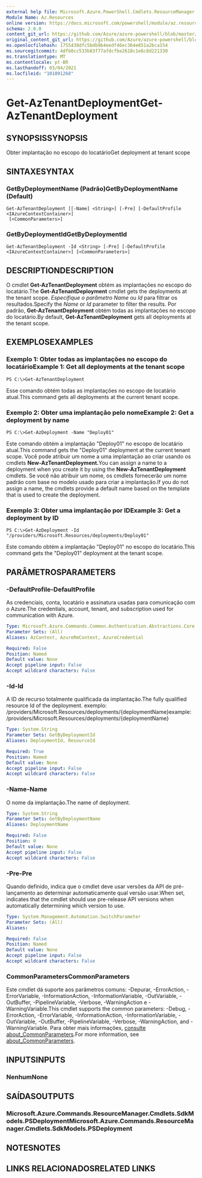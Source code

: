 ```yaml
---
external help file: Microsoft.Azure.PowerShell.Cmdlets.ResourceManager.dll-Help.xml
Module Name: Az.Resources
online version: https://docs.microsoft.com/powershell/module/az.resources/get-aztenantdeployment
schema: 2.0.0
content_git_url: https://github.com/Azure/azure-powershell/blob/master/src/Resources/Resources/help/Get-AzTenantDeployment.md
original_content_git_url: https://github.com/Azure/azure-powershell/blob/master/src/Resources/Resources/help/Get-AzTenantDeployment.md
ms.openlocfilehash: 1755438dfc5bdb9b4eedf46ec364e851a2bca154
ms.sourcegitcommit: 4dfb0cc533b83f77afdcfbe2618c1e6c8d221330
ms.translationtype: MT
ms.contentlocale: pt-BR
ms.lasthandoff: 03/04/2021
ms.locfileid: "101891268"
---
```

# <span data-ttu-id="77419-101">Get-AzTenantDeployment</span><span class="sxs-lookup"><span data-stu-id="77419-101">Get-AzTenantDeployment</span></span>

## <span data-ttu-id="77419-102">SYNOPSIS</span><span class="sxs-lookup"><span data-stu-id="77419-102">SYNOPSIS</span></span>
<span data-ttu-id="77419-103">Obter implantação no escopo do locatário</span><span class="sxs-lookup"><span data-stu-id="77419-103">Get deployment at tenant scope</span></span>

## <span data-ttu-id="77419-104">SINTAXE</span><span class="sxs-lookup"><span data-stu-id="77419-104">SYNTAX</span></span>

### <span data-ttu-id="77419-105">GetByDeploymentName (Padrão)</span><span class="sxs-lookup"><span data-stu-id="77419-105">GetByDeploymentName (Default)</span></span>
```
Get-AzTenantDeployment [[-Name] <String>] [-Pre] [-DefaultProfile <IAzureContextContainer>]
 [<CommonParameters>]
```

### <span data-ttu-id="77419-106">GetByDeploymentId</span><span class="sxs-lookup"><span data-stu-id="77419-106">GetByDeploymentId</span></span>
```
Get-AzTenantDeployment -Id <String> [-Pre] [-DefaultProfile <IAzureContextContainer>] [<CommonParameters>]
```

## <span data-ttu-id="77419-107">DESCRIPTION</span><span class="sxs-lookup"><span data-stu-id="77419-107">DESCRIPTION</span></span>
<span data-ttu-id="77419-108">O cmdlet **Get-AzTenantDeployment** obtém as implantações no escopo do locatário.</span><span class="sxs-lookup"><span data-stu-id="77419-108">The **Get-AzTenantDeployment** cmdlet gets the deployments at the tenant scope.</span></span>
<span data-ttu-id="77419-109">*Especifique o parâmetro Name* ou *Id* para filtrar os resultados.</span><span class="sxs-lookup"><span data-stu-id="77419-109">Specify the *Name* or *Id* parameter to filter the results.</span></span>
<span data-ttu-id="77419-110">Por padrão, **Get-AzTenantDeployment** obtém todas as implantações no escopo do locatário.</span><span class="sxs-lookup"><span data-stu-id="77419-110">By default, **Get-AzTenantDeployment** gets all deployments at the tenant scope.</span></span>

## <span data-ttu-id="77419-111">EXEMPLOS</span><span class="sxs-lookup"><span data-stu-id="77419-111">EXAMPLES</span></span>

### <span data-ttu-id="77419-112">Exemplo 1: Obter todas as implantações no escopo do locatário</span><span class="sxs-lookup"><span data-stu-id="77419-112">Example 1: Get all deployments at the tenant scope</span></span>
```
PS C:\>Get-AzTenantDeployment
```

<span data-ttu-id="77419-113">Esse comando obtém todas as implantações no escopo de locatário atual.</span><span class="sxs-lookup"><span data-stu-id="77419-113">This command gets all deployments at the current tenant scope.</span></span>

### <span data-ttu-id="77419-114">Exemplo 2: Obter uma implantação pelo nome</span><span class="sxs-lookup"><span data-stu-id="77419-114">Example 2: Get a deployment by name</span></span>
```
PS C:\>Get-AzDeployment -Name "Deploy01"
```

<span data-ttu-id="77419-115">Este comando obtém a implantação "Deploy01" no escopo de locatário atual.</span><span class="sxs-lookup"><span data-stu-id="77419-115">This command gets the "Deploy01" deployment at the current tenant scope.</span></span>
<span data-ttu-id="77419-116">Você pode atribuir um nome a uma implantação ao criar usando os cmdlets **New-AzTenantDeployment.**</span><span class="sxs-lookup"><span data-stu-id="77419-116">You can assign a name to a deployment when you create it by using the **New-AzTenantDeployment** cmdlets.</span></span>
<span data-ttu-id="77419-117">Se você não atribuir um nome, os cmdlets fornecerão um nome padrão com base no modelo usado para criar a implantação.</span><span class="sxs-lookup"><span data-stu-id="77419-117">If you do not assign a name, the cmdlets provide a default name based on the template that is used to create the deployment.</span></span>

### <span data-ttu-id="77419-118">Exemplo 3: Obter uma implantação por ID</span><span class="sxs-lookup"><span data-stu-id="77419-118">Example 3: Get a deployment by ID</span></span>
```
PS C:\>Get-AzDeployment -Id "/providers/Microsoft.Resources/deployments/Deploy01"
```

<span data-ttu-id="77419-119">Este comando obtém a implantação "Deploy01" no escopo do locatário.</span><span class="sxs-lookup"><span data-stu-id="77419-119">This command gets the "Deploy01" deployment at the tenant scope.</span></span>

## <span data-ttu-id="77419-120">PARÂMETROS</span><span class="sxs-lookup"><span data-stu-id="77419-120">PARAMETERS</span></span>

### <span data-ttu-id="77419-121">-DefaultProfile</span><span class="sxs-lookup"><span data-stu-id="77419-121">-DefaultProfile</span></span>
<span data-ttu-id="77419-122">As credenciais, conta, locatário e assinatura usadas para comunicação com o Azure.</span><span class="sxs-lookup"><span data-stu-id="77419-122">The credentials, account, tenant, and subscription used for communication with Azure.</span></span>

```yaml
Type: Microsoft.Azure.Commands.Common.Authentication.Abstractions.Core.IAzureContextContainer
Parameter Sets: (All)
Aliases: AzContext, AzureRmContext, AzureCredential

Required: False
Position: Named
Default value: None
Accept pipeline input: False
Accept wildcard characters: False
```

### <span data-ttu-id="77419-123">-Id</span><span class="sxs-lookup"><span data-stu-id="77419-123">-Id</span></span>
<span data-ttu-id="77419-124">A ID de recurso totalmente qualificada da implantação.</span><span class="sxs-lookup"><span data-stu-id="77419-124">The fully qualified resource Id of the deployment.</span></span>
<span data-ttu-id="77419-125">exemplo: /providers/Microsoft.Resources/deployments/{deploymentName}</span><span class="sxs-lookup"><span data-stu-id="77419-125">example: /providers/Microsoft.Resources/deployments/{deploymentName}</span></span>

```yaml
Type: System.String
Parameter Sets: GetByDeploymentId
Aliases: DeploymentId, ResourceId

Required: True
Position: Named
Default value: None
Accept pipeline input: False
Accept wildcard characters: False
```

### <span data-ttu-id="77419-126">-Name</span><span class="sxs-lookup"><span data-stu-id="77419-126">-Name</span></span>
<span data-ttu-id="77419-127">O nome da implantação.</span><span class="sxs-lookup"><span data-stu-id="77419-127">The name of deployment.</span></span>

```yaml
Type: System.String
Parameter Sets: GetByDeploymentName
Aliases: DeploymentName

Required: False
Position: 0
Default value: None
Accept pipeline input: False
Accept wildcard characters: False
```

### <span data-ttu-id="77419-128">-Pre</span><span class="sxs-lookup"><span data-stu-id="77419-128">-Pre</span></span>
<span data-ttu-id="77419-129">Quando definido, indica que o cmdlet deve usar versões da API de pré-lançamento ao determinar automaticamente qual versão usar.</span><span class="sxs-lookup"><span data-stu-id="77419-129">When set, indicates that the cmdlet should use pre-release API versions when automatically determining which version to use.</span></span>

```yaml
Type: System.Management.Automation.SwitchParameter
Parameter Sets: (All)
Aliases:

Required: False
Position: Named
Default value: None
Accept pipeline input: False
Accept wildcard characters: False
```

### <span data-ttu-id="77419-130">CommonParameters</span><span class="sxs-lookup"><span data-stu-id="77419-130">CommonParameters</span></span>
<span data-ttu-id="77419-131">Este cmdlet dá suporte aos parâmetros comuns: -Depurar, -ErrorAction, -ErrorVariable, -InformationAction, -InformationVariable, -OutVariable, -OutBuffer, -PipelineVariable, -Verbose, -WarningAction e -WarningVariable.</span><span class="sxs-lookup"><span data-stu-id="77419-131">This cmdlet supports the common parameters: -Debug, -ErrorAction, -ErrorVariable, -InformationAction, -InformationVariable, -OutVariable, -OutBuffer, -PipelineVariable, -Verbose, -WarningAction, and -WarningVariable.</span></span> <span data-ttu-id="77419-132">Para obter mais informações, [consulte about_CommonParameters](http://go.microsoft.com/fwlink/?LinkID=113216).</span><span class="sxs-lookup"><span data-stu-id="77419-132">For more information, see [about_CommonParameters](http://go.microsoft.com/fwlink/?LinkID=113216).</span></span>

## <span data-ttu-id="77419-133">INPUTS</span><span class="sxs-lookup"><span data-stu-id="77419-133">INPUTS</span></span>

### <span data-ttu-id="77419-134">Nenhum</span><span class="sxs-lookup"><span data-stu-id="77419-134">None</span></span>

## <span data-ttu-id="77419-135">SAÍDAS</span><span class="sxs-lookup"><span data-stu-id="77419-135">OUTPUTS</span></span>

### <span data-ttu-id="77419-136">Microsoft.Azure.Commands.ResourceManager.Cmdlets.SdkModels.PSDeployment</span><span class="sxs-lookup"><span data-stu-id="77419-136">Microsoft.Azure.Commands.ResourceManager.Cmdlets.SdkModels.PSDeployment</span></span>

## <span data-ttu-id="77419-137">NOTES</span><span class="sxs-lookup"><span data-stu-id="77419-137">NOTES</span></span>

## <span data-ttu-id="77419-138">LINKS RELACIONADOS</span><span class="sxs-lookup"><span data-stu-id="77419-138">RELATED LINKS</span></span>
